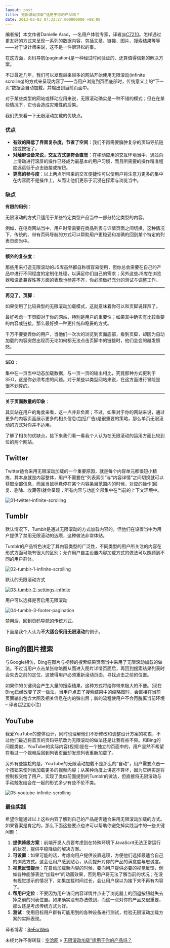 ```yaml
---
layout: post
title: 无限滚动加载”适用于你的产品吗？
date: 2013-05-03 07:33:27.000000000 +08:00
---
```


编者按】本文作者Danielle Arad，一名用户体验专家，译者[@C7210](http://weibo.com/c7210)。怎样通过更友好的方式来呈现一系列的数据内容，包括文章、链接、图片、搜索结果等等——对于设计师来说，这不是一件很轻松的事。

在这方面，页码导航(pagination)是一种经过时间验证的、还算值得信赖的解决方案。

不过最近几年，我们可以发现越来越多的网站开始使用无限滚动(infinite scrolling)的方式来呈现内容了——当用户浏览到页面底部时，传统意义上的“下一页”数据会自动加载，并输出到当前页面中。

对于某些类型的网站或移动应用来说，无限滚动确实是一种不错的模式；但在在某些情况下，它也会造成灾难性的后果。

我们先来看一下无限滚动加载的优缺点。

### 优点

- **有效的降低了界面复杂度，节省了空间**：我们不再需要臃肿复杂的页码导航链接或按钮了。
- **对触屏设备来说，交互方式更符合直觉**：在移动应用的交互环境当中，通过向上滑动进行滚屏的操作已经成为最基本的用户习惯，而且所需要的操作精准程度远远低于点击链接或按钮。
- **更高的参与度**：以上两点所带来的交互便捷性可以使用户将注意力更多的集中在内容而不是操作上，从而让他们更乐于沉浸在探索与浏览当中。

### 缺点

**有限的用例**：

无限滚动的方式只适用于某些特定类型产品当中一部分特定类型的内容。

例如，在电商网站当中，用户时常需要在商品列表与详情页面之间切换，这种情况下，传统的、带有页码导航的方式可以帮助用户更稳妥和准确的回到某个特定的列表页面当中。  
****

**额外的复杂度**：

那些用来打造无限滚动的JS库虽然都自称很容易使用，但你总会需要在自己的产品中进行不同程度的定制化处理，以满足你们自己的需求；另外这些JS库在浏览器和设备兼容性等方面的表现也参差不齐，你必须做好充分的测试与调整工作。  
****

**再见了，页脚**：

如果使用了比较典型的无限滚动加载模式，这就意味着你可以和页脚说拜拜了。

最好考虑一下页脚对于你的网站，特别是用户的重要性；如果其中确实有比较重要的内容或链接，那么最好换一种更传统和稳妥的方式。

千万不要耍弄你的用户，当他们一次次的浏览到页面底部，看到页脚，却因为自动加载的内容突然出现而无论如何都无法点击页脚中的链接时，他们会变的越发愤怒。  
****

**SEO**：

集中在一页当中动态加载数据，与一页一页的输出相比，究竟那种方式更利于SEO，这是你必须考虑的问题。对于某些以类型网站来说，在这方面进行冒险是很不划算的。  
****

**关于页面数量的印象**：

其实站在用户的角度来看，这一点并非负面；不过，如果对于你的网站来说，通过更多的内容页面展示更多的相关信息(包括广告)是很重要的策略，那么单页无限滚动的方式对你并不适用。

了解了相关的优缺点，接下来我们看一看我个人认为在无限滚动的运用方面比较到位的两个网站。


## Twitter

Twitter适合采用无限滚动加载的一个重要原因，就是每个内容单元都很短小精炼，其本身就是内容整体，用户不需要在“列表索引”与“内容详情”之间切换就可以获取全部信息，而且当鼠标悬停在某个内容条目范围内的时候，对应的操作(回复、删除、收藏等)就会呈现；所有内容与功能全部集中在当前的上下文环境中。

![01-twitter-infinite-scrolling](http://alibuybuy-img11.stor.sinaapp.com/2013/03/6600_02-31-48-30.jpg "01-twitter-infinite-scrolling")


## Tumblr

默认情况下，Tumblr是通过无限滚动的方式加载内容的，但他们在设置当中为用户提供了禁用无限滚动的选项，这种做法非常体贴。

Tumblr的产品特色决定了其内容类型的广泛性，不同类型的用户所关注的内容在形式方面可能有很大的区别；允许用户自主设置内容加载方式的做法可以照顾到不同的用户群体。

![02-tumblr-1-infinite-scrolling](http://alibuybuy-img11.stor.sinaapp.com/2013/03/3512_02-32-03-40.jpg "02-tumblr-1-infinite-scrolling")

默认的无限滚动方式

[![03-tumblr-2-settings-infinite](http://alibuybuy-img11.stor.sinaapp.com/2013/03/743c_08-54-17-37.jpg "03-tumblr-2-settings-infinite")](http://www.alibuybuy.com/?attachment_id=233005)

用户可以选择是否启用无限滚动

![04-tumblr-3-footer-pagination](http://alibuybuy-img11.stor.sinaapp.com/2013/03/a08b_02-32-47-51.jpg "04-tumblr-3-footer-pagination")

禁用后，回到页码导航的传统方式。

下面是我个人认为**不大适合采用无限滚动**的例子。


## Bing的图片搜索

与Google相仿，Bing在图片与视频的搜索结果页面当中采用了无限滚动加载的做法。不过当用户点击某张缩略图从而进入图片详情页面后，再回到搜索结果列表时会失去之前的定位，这使得用户必须重新滚动页面，寻找点击之前的位置。

如果你的关键词会产生大量的搜索结果，这种方式将给你带来极大的不便。(现在Bing已经改变了这一做法，当用户点击了搜索结果中的缩略图时，会直接在当前页面输出包含大图及相关信息在内的弹出层；新的流程使用户不会再脱离当前环境 – 译者[C7210](http://weibo.com/c7210)小注)


## YouTube

我爱YouTube的整体设计，同时也理解他们不断修改和调整设计方案的初衷，不过他们最近将首页的页码导航改为无限滚动的做法还是让我有些不爽。和Bing的问题类似，YouTube的实际内容(视频)是在一个独立的页面中的，用户显然不希望在看过一个视频后回到列表页面却发现列表重新加载了。

另外有些尴尬的是，YouTube的无限滚动加载不是那么的“自动”，用户需要点击一个按钮来使列表加载更多的视频内容；从某种角度上讲这不算坏，因为它确实是将控制权交给了用户，实现了类似前面提到的Tumblr的做法，但直接将无限滚动与手动触发结合在一起的形式多少有些不伦不类。

![05-youtube-infinite-scrolling](http://alibuybuy-img11.stor.sinaapp.com/2013/03/de59_02-33-11-17.jpg "05-youtube-infinite-scrolling")

### 最佳实践

希望你能通过以上这些内容了解到自己的产品是否适合采用无限滚动加载的方式。如果答案是肯定的，那么下面这些要点也许可以帮助你避免掉实践当中的一些关键问题：

1. **提供降级方案**：前端开发人员要考虑到在特殊环境下JavaScrit无法正常运行的状况，提供平稳降级的解决方案。
2. **可设置**：如果可能的话，考虑向用户提供设置选项，方便他们选择最适合自己的浏览方式。这会让用户感到贴心，从而提升对你的产品的满意度与忠诚度。
3. **视觉反馈提示**：在自动加载新内容的时候，要向用户提供必要的视觉反馈，例如各种能够表达“加载中”的动画效果，否则用户将无法了解当前的状况；在没有视觉提示的情况下，如果加载时间过长，会让用户误以为接下来不再有内容了。
4. **帮用户定位**：不要因为用户访问内容详情并点击了浏览器上的回退按钮就失去掉之前的列表位置。如果确实没有办法做到，而这一点对你的产品又很重要，那么还是考虑传统方式为好。
5. **测试**：使用目标用户群有可能用到的各种设备进行测试，检验无限滚动加载方案的实际表现。

译者博客：[BeForWeb](http://www.beforweb.com/)

未经允许不得转载：[空洽网](http://kongqia.com) » [无限滚动加载”适用于你的产品吗？](http://kongqia.com/1640.html)


